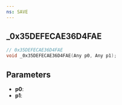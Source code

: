 ```yaml
---
ns: SAVE
---
```

## _0x35DEFECAE36D4FAE

```c
// 0x35DEFECAE36D4FAE
void _0x35DEFECAE36D4FAE(Any p0, Any p1);
```

## Parameters
* **p0**:
* **p1**:
